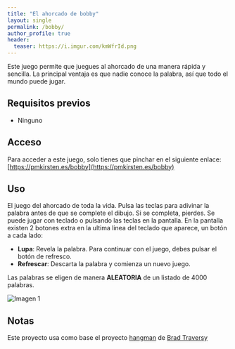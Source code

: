 ```yaml
---
title: "El ahorcado de bobby"
layout: single
permalink: /bobby/
author_profile: true
header:
  teaser: https://i.imgur.com/kmWfrId.png
---
```

Este juego permite que juegues al ahorcado de una manera rápida y sencilla. La principal ventaja es que nadie conoce la palabra, así que todo el mundo puede jugar.


## Requisitos previos
- Ninguno

## Acceso
Para acceder a este juego, solo tienes que pinchar en el siguiente enlace: [https://pmkirsten.es/bobby](https://pmkirsten.es/bobby)

## Uso
El juego del ahorcado de toda la vida. Pulsa las teclas para adivinar la palabra antes de que se complete el dibujo. Si se completa, pierdes.
Se puede jugar con teclado o pulsando las teclas en la pantalla. 
En la pantalla existen 2 botones extra en la ultima linea del teclado que aparece, un botón a cada lado:
- **Lupa**: Revela la palabra. Para continuar con el juego, debes pulsar el botón de refresco.
- **Refrescar**: Descarta la palabra y comienza un nuevo juego.

Las palabras se eligen de manera **ALEATORIA** de un listado de 4000 palabras.

![Imagen 1](https://i.imgur.com/kmWfrId.png)

## Notas
Este proyecto usa como base el proyecto [hangman](https://github.com/bradtraversy/vanillawebprojects/tree/master/hangman) de [Brad Traversy](https://github.com/bradtraversy)